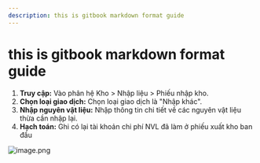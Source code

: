 ```yaml
---
description: this is gitbook markdown format guide
---
```


# this is gitbook markdown format guide

1.  **Truy cập:** Vào phân hệ Kho > Nhập liệu > Phiếu nhập kho.
2.  **Chọn loại giao dịch:** Chọn loại giao dịch là "Nhập khác".
3.  **Nhập nguyên vật liệu:** Nhập thông tin chi tiết về các nguyên vật liệu thừa cần nhập lại.
4.  **Hạch toán:** Ghi có lại tài khoản chi phí NVL đã làm ở phiếu xuất kho ban đầu

![image.png](https://wiki.arito.vn/test/download/file?_id=67aec5493f3907f09b61e16f)
